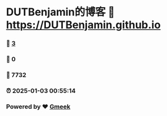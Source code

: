# DUTBenjamin的博客 :link: https://DUTBenjamin.github.io 
### :page_facing_up: [3](https://DUTBenjamin.github.io/tag.html) 
### :speech_balloon: 0 
### :hibiscus: 7732 
### :alarm_clock: 2025-01-03 00:55:14 
### Powered by :heart: [Gmeek](https://github.com/Meekdai/Gmeek)
